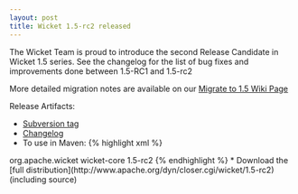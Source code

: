 ```yaml
---
layout: post
title: Wicket 1.5-rc2 released
---
```


The Wicket Team is proud to introduce the second Release Candidate in Wicket 1.5 series. See the changelog for the list of bug fixes and improvements done between 1.5-RC1 and 1.5-rc2

More detailed migration notes are available on our [Migrate to 1.5 Wiki Page](https://cwiki.apache.org/confluence/display/WICKET/Migration+to+Wicket+1.5)

Release Artifacts:
* [Subversion tag](http://svn.apache.org/repos/asf/wicket/releases/wicket-1.5-rc2) 
* [Changelog](https://issues.apache.org/jira/secure/ReleaseNote.jspa?projectId=12310561&version=12316059)
* To use in Maven: 
{% highlight xml %}
<dependency>
    <groupId>org.apache.wicket</groupId>
    <artifactId>wicket-core</artifactId>
    <version>1.5-rc2</version>
</dependency>
{% endhighlight %}
* Download the [full distribution](http://www.apache.org/dyn/closer.cgi/wicket/1.5-rc2) (including source)
